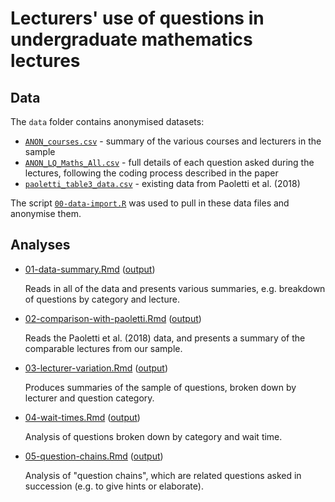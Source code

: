 # Lecturers' use of questions in undergraduate mathematics lectures

## Data

The `data` folder contains anonymised datasets:

- [`ANON_courses.csv`](data/ANON_courses.csv) - summary of the various courses and lecturers in the sample
- [`ANON_LQ_Maths_All.csv`](data/ANON_LQ_Maths_All.csv) - full details of each question asked during the lectures, following the coding process described in the paper
- [`paoletti_table3_data.csv`](data/paoletti_table3_data.csv) - existing data from Paoletti et al. (2018)

The script [`00-data-import.R`](00-data-import.R) was used to pull in these data files and anonymise them.

## Analyses

- [01-data-summary.Rmd](01-data-summary.Rmd) ([output](https://htmlpreview.github.io/?https://github.com/georgekinnear/lecturer-questions/blob/main/01-data-summary.html))

  Reads in all of the data and presents various summaries, e.g. breakdown of questions by category and lecture.
  
- [02-comparison-with-paoletti.Rmd](02-comparison-with-paoletti.Rmd) ([output](https://htmlpreview.github.io/?https://github.com/georgekinnear/lecturer-questions/blob/main/02-comparison-with-paoletti.html))
  
  Reads the Paoletti et al. (2018) data, and presents a summary of the comparable lectures from our sample.
  
- [03-lecturer-variation.Rmd](03-lecturer-variation.Rmd) ([output](https://htmlpreview.github.io/?https://github.com/georgekinnear/lecturer-questions/blob/main/03-lecturer-variation.html))
  
  Produces summaries of the sample of questions, broken down by lecturer and question category.
  
- [04-wait-times.Rmd](04-wait-times.Rmd) ([output](https://htmlpreview.github.io/?https://github.com/georgekinnear/lecturer-questions/blob/main/04-wait-times.html))

  Analysis of questions broken down by category and wait time.
  
- [05-question-chains.Rmd](05-question-chains.Rmd) ([output](https://htmlpreview.github.io/?https://github.com/georgekinnear/lecturer-questions/blob/main/05-question-chains.html))

  Analysis of "question chains", which are related questions asked in succession (e.g. to give hints or elaborate).
  
  